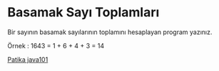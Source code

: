 # Basamak Sayı Toplamları

Bir sayının basamak sayılarının toplamını hesaplayan program yazınız.

Örnek : 1643 = 1 + 6 + 4 + 3 = 14

[Patika java101](https://app.patika.dev/courses/java101)